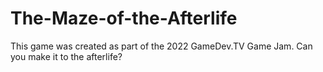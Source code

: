 # The-Maze-of-the-Afterlife
This game was created as part of the 2022 GameDev.TV Game Jam. Can you make it to the afterlife?
